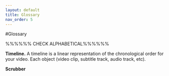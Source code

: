 ```yaml
---
layout: default
title: Glossary
nav_order: 5
---
```


#Glossary

%%%%%% CHECK ALPHABETICAL%%%%%%

**Timeline.** A timeline is a linear representation of the chronological order for your video. Each object 
(video clip, subtitle track, audio track, etc).

**Scrubber**